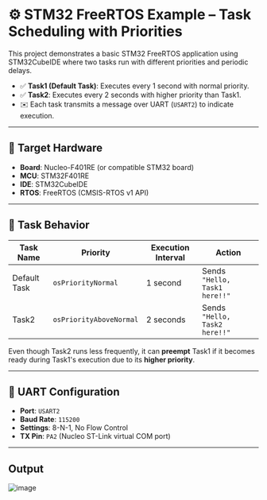 # ⚙️ STM32 FreeRTOS Example – Task Scheduling with Priorities

This project demonstrates a basic STM32 FreeRTOS application using STM32CubeIDE where two tasks run with different priorities and periodic delays.

- ✅ **Task1 (Default Task)**: Executes every 1 second with normal priority.
- ✅ **Task2**: Executes every 2 seconds with higher priority than Task1.
- ✉️ Each task transmits a message over UART (`USART2`) to indicate execution.

---

## 📌 Target Hardware

- **Board**: Nucleo-F401RE (or compatible STM32 board)
- **MCU**: STM32F401RE
- **IDE**: STM32CubeIDE
- **RTOS**: FreeRTOS (CMSIS-RTOS v1 API)

---

## 🧠 Task Behavior

| Task Name     | Priority        | Execution Interval | Action                        |
|---------------|------------------|---------------------|-------------------------------|
| Default Task  | `osPriorityNormal` | 1 second            | Sends `"Hello, Task1 here!!"` |
| Task2         | `osPriorityAboveNormal` | 2 seconds            | Sends `"Hello, Task2 here!!"` |

Even though Task2 runs less frequently, it can **preempt** Task1 if it becomes ready during Task1's execution due to its **higher priority**.

---

## 📡 UART Configuration

- **Port**: `USART2`
- **Baud Rate**: `115200`
- **Settings**: 8-N-1, No Flow Control
- **TX Pin**: `PA2` (Nucleo ST-Link virtual COM port)

---

## Output

![image](https://github.com/user-attachments/assets/09a56b09-7cc1-4723-967e-35277eb11814)
